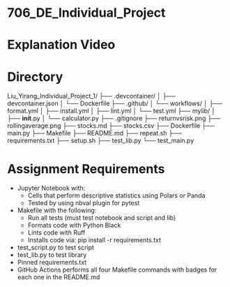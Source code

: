 # 706_DE_Individual_Project

# Explanation Video


# Directory

Liu_Yirang_Individual_Project_1/
├── .devcontainer/
│   ├── devcontainer.json
│   └── Dockerfile
├── .github/
│   └── workflows/
│       ├── format.yml
│       ├── install.yml
│       ├── lint.yml
│       └── test.yml
├── mylib/
│   ├── __init__.py
│   └── calculator.py
├── .gitignore
├── returnvsrisk.png
├── rollingaverage.png
├── stocks.md
├── stocks.csv
├── Dockerfile
├── main.py
├── Makefile
├── README.md
├── repeat.sh
├── requirements.txt
├── setup.sh
├── test_lib.py
└── test_main.py

# Assignment Requirements
*  Jupyter Notebook with:
    * Cells that perform descriptive statistics using Polars or Panda
    * Tested by using nbval plugin for pytest
* Makefile with the following:
    * Run all tests (must test notebook and script and lib)
    * Formats code with Python Black
    * Lints code with Ruff
    * Installs code via: pip install -r requirements.txt
* test_script.py to test script
* test_lib.py to test library
* Pinned requirements.txt
* GitHub Actions performs all four Makefile commands with badges for each one in the README.md
